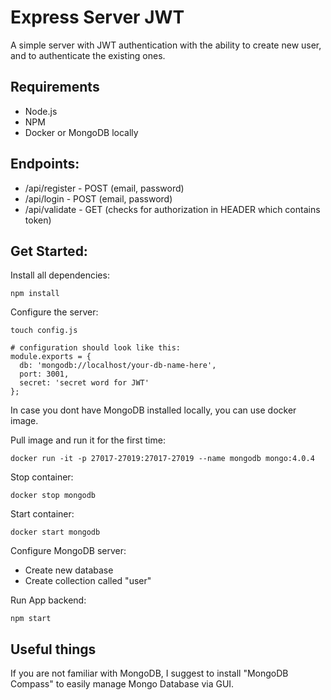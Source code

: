 # Express Server JWT

A simple server with JWT authentication with the ability to create new user, and to authenticate the existing ones.

## Requirements

- Node.js
- NPM
- Docker or MongoDB locally

## Endpoints:

- /api/register - POST (email, password)
- /api/login - POST (email, password)
- /api/validate - GET (checks for authorization in HEADER which contains token)

## Get Started:

Install all dependencies:

```
npm install
```

Configure the server:

```
touch config.js

# configuration should look like this:
module.exports = {
  db: 'mongodb://localhost/your-db-name-here',
  port: 3001,
  secret: 'secret word for JWT'
};
```

In case you dont have MongoDB installed locally, you can use docker image.

Pull image and run it for the first time:

```
docker run -it -p 27017-27019:27017-27019 --name mongodb mongo:4.0.4
```

Stop container:

```
docker stop mongodb
```

Start container:

```
docker start mongodb
```

Configure MongoDB server:

- Create new database
- Create collection called "user"

Run App backend:

```
npm start
```

## Useful things

If you are not familiar with MongoDB, I suggest to install "MongoDB Compass" to easily manage Mongo Database via GUI.
